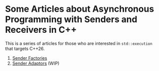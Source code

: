 # Some Articles about Asynchronous Programming with Senders and Receivers in C++

This is a series of articles for those who are interested in `std::execution` that targets C++26.

1. [Sender Factories](./01_Sender_Factories.md)
2. [Sender Adaptors](./02_Sender_Adaptors.md) (WIP)
